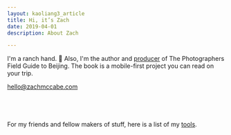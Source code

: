 ```yaml
---
layout: kaoliang3_article
title: Hi, it’s Zach
date: 2019-04-01
description: About Zach

---
```




I'm a ranch hand. 🍃 Also, I'm the author and [producer](https://www.zachmccabe.com/beijing/how_the_book_got_made.html) of The Photographers Field Guide to Beijing. The book is a mobile-first project you can read on your trip.


<div class="cta-box" style="margin-bottom:5em">
  <p><a href="mailto:hello@zachmccabe.com">hello@zachmccabe.com</a></p>
</div>


For my friends and fellow makers of stuff, here is a list of my [tools](https://www.zachmccabe.com/tools.html).

